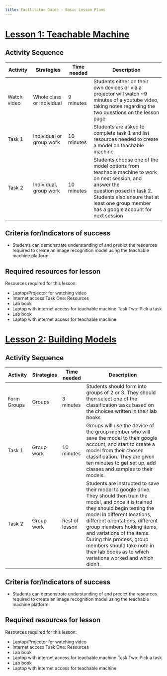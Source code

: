 ```yaml
---
title: Facilitator Guide - Basic Lesson Plans
---
```


# [Lesson 1: Teachable Machine](#lesson-1)
## Activity Sequence

| **Activity** | **Strategies** | **Time needed** | **Description** |
|--------------|----------------|------------------|----------------|
| Watch video | Whole class or individual | 9 minutes | Students either on their own devices or via a projector will watch ~9 minutes of a youtube video, <br /> taking notes regarding the two questions on the lesson page |
| Task 1 | Individual or group work | 10 minutes | Students are asked to complete task 1 and list resources needed to create a model on teachable machine |
| Task 2 | Individual, group work | 10 minutes | Students choose one of the model options from teachable machine to work on next session, and answer the <br /> question posed in task 2. Students also ensure that at least one group member has a google account for next session |

## Criteria for/Indicators of success
* Students can demonstrate understanding of and predict the resources required to create an image recognition model using the teachable machine platform

## Required resources for lesson 
Resources required for this lesson:
* Laptop/Projector for watching video
*	Internet access
Task One: Resources
*	Lab book
*	Laptop with internet access for teachable machine
Task Two: Pick a task
*	Lab book
*	Laptop with internet access for teachable machine

# [Lesson 2: Building Models](#lesson-2)
## Activity Sequence

| **Activity** | **Strategies** | **Time needed** | **Description** |
|--------------|----------------|------------------|----------------|
| Form Groups | Groups | 3 minutes | Students should form into groups of 2 or 3. They should then select one of the classification tasks based on the choices written in their lab books |
| Task 1 | Group work | 10 minutes | Groups will use the device of the group member who will save the model to their google account, and start to create a model from their chosen classification. They are given ten minutes to get set up, add classes and samples to their models. |
| Task 2 | Group work | Rest of lesson | Students are instructed to save their model to google drive. They should then train the model, and once it is trained they should begin testing the model in different locations, different orientations, different group members holding items, and variations of the items. During this process, group members should take note in their lab books as to which variations worked and which didn’t.  |

## Criteria for/Indicators of success
* Students can demonstrate understanding of and predict the resources required to create an image recognition model using the teachable machine platform

## Required resources for lesson 
Resources required for this lesson:
* Laptop/Projector for watching video
*	Internet access
Task One: Resources
*	Lab book
*	Laptop with internet access for teachable machine
Task Two: Pick a task
*	Lab book
*	Laptop with internet access for teachable machine
